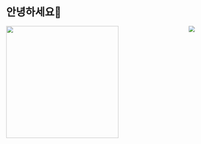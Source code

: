 <!-- Hi, I'm Ayeong Choi<img src="https://media.giphy.com/media/Wj7lNjMNDxSmc/giphy.gif" height="50"> -->
# 안녕하세요🤗

  <a href="https://solved.ac/cdd8816"><img align='right' src="http://mazassumnida.wtf/api/v2/generate_badge?boj=cdd8816"></a>

<!--   <h3> <img src="https://img.icons8.com/nolan/16/unchecked-circle.png"/> 정보보안학과 </h3>
  <h3> <img src="https://img.icons8.com/nolan/16/unchecked-circle.png"/> 1999.04.04 </h3>
  <h3> <img src="https://img.icons8.com/nolan/16/unchecked-circle.png"/> cdd8816@naver.com </h3>
  
  <h3> <img src="https://img.icons8.com/nolan/24/graduation-cap.png"/> 정보보안학과 </h3>
  <h3> <img src="https://img.icons8.com/nolan/24/birthday.png"/> 1999.04.04 </h3>
  <h3> <img src="https://img.icons8.com/nolan/24/new-post.png"/> cdd8816@naver.com </h3> -->

  <img src="https://media.giphy.com/media/11yOJQAwxz5TSE/giphy.gif" width="300">


<!--
 
**ChoiAYeong/ChoiAYeong** is a ✨ _special_ ✨ repository because its `README.md` (this file) appears on your GitHub profile.

Here are some ideas to get you started:

- 🔭 I’m currently working on ...
- 🌱 I’m currently learning ...
- 👯 I’m looking to collaborate on ...
- 🤔 I’m looking for help with ...
- 💬 Ask me about ...
- 📫 How to reach me: ...
- 😄 Pronouns: ...
- ⚡ Fun fact: ...
-->
